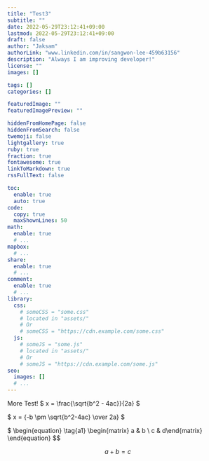 ```yaml
---
title: "Test3"
subtitle: ""
date: 2022-05-29T23:12:41+09:00
lastmod: 2022-05-29T23:12:41+09:00
draft: false
author: "Jaksam"
authorLink: "www.linkedin.com/in/sangwon-lee-459b63156"
description: "Always I am improving developer!"
license: ""
images: []

tags: []
categories: []

featuredImage: ""
featuredImagePreview: ""

hiddenFromHomePage: false
hiddenFromSearch: false
twemoji: false
lightgallery: true
ruby: true
fraction: true
fontawesome: true
linkToMarkdown: true
rssFullText: false

toc:
  enable: true
  auto: true
code:
  copy: true
  maxShownLines: 50
math:
  enable: true
  # ...
mapbox:
  # ...
share:
  enable: true
  # ...
comment:
  enable: true
  # ...
library:
  css:
    # someCSS = "some.css"
    # located in "assets/"
    # Or
    # someCSS = "https://cdn.example.com/some.css"
  js:
    # someJS = "some.js"
    # located in "assets/"
    # Or
    # someJS = "https://cdn.example.com/some.js"
seo:
  images: []
  # ...
---
```


<!--more-->

More Test!
$ x = \frac{\sqrt{b^2 - 4ac}}{2a} $ 

$ x = {-b \pm \sqrt{b^2-4ac} \over 2a} $

$
\begin{equation}
\tag{a1}
\begin{matrix} a & b \\ c & d\end{matrix}
\end{equation}
$$

$$
a + b = c
$$